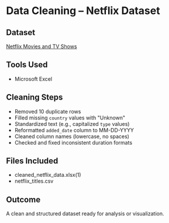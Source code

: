 # Data Cleaning – Netflix Dataset

## Dataset
[Netflix Movies and TV Shows](https://www.kaggle.com/datasets/shivamb/netflix-shows)

## Tools Used
- Microsoft Excel

## Cleaning Steps
- Removed 10 duplicate rows
- Filled missing `country` values with "Unknown"
- Standardized text (e.g., capitalized `type` values)
- Reformatted `added_date` column to MM-DD-YYYY
- Cleaned column names (lowercase, no spaces)
- Checked and fixed inconsistent duration formats

## Files Included
- cleaned_netflix_data.xlsx(1)
- netflix_titles.csv

## Outcome
A clean and structured dataset ready for analysis or visualization.
